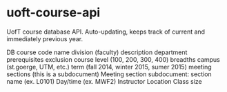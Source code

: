 uoft-course-api
===============

UofT course database API. Auto-updating, keeps track of current and immediately previous year. 


DB
course code
name
division (faculty)
description
department
prerequisites
exclusion
course level (100, 200, 300, 400)
breadths
campus (st.goerge, UTM, etc.)
term (fall 2014, winter 2015, sumer 2015)
meeting sections (this is a subdocument)
Meeting section subdocument:
section name (ex. L0101)
Day/time (ex. MWF2)
Instructor
Location
Class size